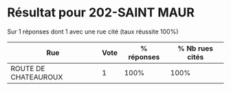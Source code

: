 # Résultat pour 202-SAINT MAUR

Sur 1 réponses dont 1 avec une rue cité (taux réussite 100%)

| Rue | Vote | % réponses | % Nb rues cités|
|-----|------|------------|----------------|
| ROUTE DE CHATEAUROUX | 1 | 100% | 100%|
